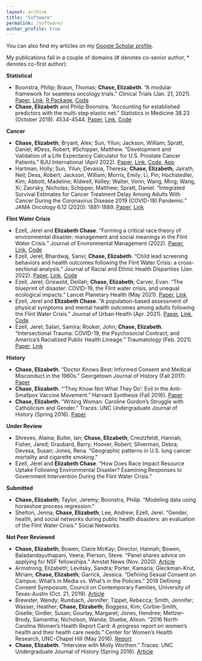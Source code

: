 ```yaml
---
layout: archive
title: "Software"
permalink: /software/
author_profile: true
---
```


You can also find my articles on my [Google Scholar profile](https://scholar.google.com/citations?user=9Q2OtfwAAAAJ&hl=en). 

My publications fall in a couple of domains (# denotes co-senior author, * denotes co-first author):

**Statistical**
- Boonstra, Philip; Braun, Thomas; **Chase, Elizabeth**. “A modular framework for seamless oncology trials.” Clinical Trials (Jan. 21, 2021). [Paper](https://elizabethchase.github.io/files/boonstra_seamless.pdf), [Link](https://pubmed.ncbi.nlm.nih.gov/33478274/), [R Package](https://github.com/elizabethchase/seamlesssim),  [Code](https://github.com/psboonstra/seamlesstrialdesign)
- **Chase, Elizabeth** and Philip Boonstra. “Accounting for established predictors with the multi-step elastic net.” Statistics in Medicine 38.23 (October 2019): 4534-4544. [Paper](https://elizabethchase.github.io/files/chase_elasticnet.pdf), [Link](https://pubmed.ncbi.nlm.nih.gov/31313344/), [Code](https://github.com/elizabethchase/MSEN)

**Cancer**
- **Chase, Elizabeth**; Bryant, Alex; Sun, Yilun; Jackson, William; Spratt, Daniel; #Dess, Robert; #Schipper, Matthew. “Development and Validation of a Life Expectancy Calculator for U.S. Prostate Cancer Patients.” BJU International (April 2022). [Paper](https://elizabethchase.github.io/files/chase_occam.pdf), [Link](https://pubmed.ncbi.nlm.nih.gov/35373440/), [Code](https://github.com/elizabethchase/PCOtherCause), [App](http://occam-cap.org/)
- Hartman, Holly; Sun, Yilun; Devasia, Theresa; **Chase, Elizabeth**; Jairath, Neil; Dess, Robert; Jackson, William; Morris, Emily; Li, Pin; Hochstedler, Kim; Abbott, Madeline; Kidwell, Kelley; Walter, Vonn; Wang, Ming; Wang, Xi; Zaorsky, Nicholas; Schipper, Matthew; Spratt, Daniel. “Integrated Survival Estimates for Cancer Treatment Delay Among Adults With Cancer During the Coronavirus Disease 2019 (COVID-19) Pandemic.” JAMA Oncology 6.12 (2020): 1881-1889. [Paper](https://elizabethchase.github.io/files/hartman_onccovid.pdf), [Link](https://pubmed.ncbi.nlm.nih.gov/33119036/)

**Flint Water Crisis**
- Ezell, Jerel and **Elizabeth Chase**. “Forming a critical race theory of environmental disaster: management and social meanings in the Flint Water Crisis.” Journal of Environmental Management (2022). [Paper](https://elizabethchase.github.io/files/Ezell2022_CRT.pdf), [Link](https://www.sciencedirect.com/science/article/pii/S0301479722014591), [Code](https://github.com/elizabethchase/Flint_Community_Engagement/blob/master/paperthree_politics.Rmd)
- Ezell, Jerel; Bhardwaj, Sanvi; **Chase, Elizabeth**. “Child lead screening behaviors and health outcomes following the Flint Water Crisis: a cross-sectional analysis.” Journal of Racial and Ethnic Health Disparities (Jan. 2022). [Paper](https://elizabethchase.github.io/files/Ezell2022_child.pdf), [Link](https://pubmed.ncbi.nlm.nih.gov/35041153/), [Code](https://github.com/elizabethchase/Flint_Community_Engagement/blob/master/papertwo_child_health.Rmd)
- Ezell, Jerel; Griswold, Delilah; **Chase, Elizabeth**; Carver, Evan. “The blueprint of disaster: COVID-19, the Flint water crisis, and unequal ecological impacts.” Lancet Planetary Health (May 2021). [Paper](https://elizabethchase.github.io/files/ezell2021_blueprint.pdf), [Link](https://www.thelancet.com/journals/lanplh/article/PIIS2542-5196(21)00076-0/fulltext)
- Ezell, Jerel and **Elizabeth Chase**. “A population-based assessment of physical symptoms and mental health outcomes among adults following the Flint Water Crisis.” Journal of Urban Health (Apr. 2021). [Paper](https://elizabethchase.github.io/files/ezell2021_adult.pdf), [Link](https://pubmed.ncbi.nlm.nih.gov/33788147/), [Code](https://github.com/elizabethchase/Flint_Community_Engagement/blob/master/paperone_adult_health.Rmd)
- Ezell, Jerel; Salari, Samira; Rooker, John; **Chase, Elizabeth**. “Intersectional Trauma: COVID-19, the Psychosocial Contract, and America’s Racialized Public Health Lineage.” Traumatology (Feb. 2021). [Paper](https://elizabethchase.github.io/files/ezell2021_intersectional.pdf), [Link](https://psycnet.apa.org/record/2021-10112-001)

**History**
- **Chase, Elizabeth**. “Doctor Knows Best: Informed Consent and Medical Misconduct in the 1960s.” Georgetown Journal of History (Fall 2017). [Paper](https://elizabethchase.github.io/files/chase_informedconsent.pdf) 
- **Chase, Elizabeth**. “’They Know Not What They Do’: Evil in the Anti-Smallpox Vaccine Movement.” Harvard Synthesis (Fall 2016). [Paper](https://elizabethchase.github.io/files/chase_smallpoxvaccination.pdf) 
- **Chase, Elizabeth**. “Writing Woman: Caroline Gordon’s Struggle with Catholicism and Gender.” Traces: UNC Undergraduate Journal of History (Spring 2016). [Paper](https://elizabethchase.github.io/files/chase_carolinegordon.pdf) 

**Under Review**
- Shreves, Alaina; Buller, Ian; **Chase, Elizabeth**; Creutzfeldt, Hannah; Fisher, Jared; Graubard, Barry; Hoover, Robert; Silverman, Debra; Devesa, Susan; Jones, Rena. “Geographic patterns in U.S. lung cancer mortality and cigarette smoking.” 
- Ezell, Jerel and **Elizabeth Chase**. “How Does Race Impact Resource Uptake Following Environmental Disaster? Examining Responses to Government Intervention During the Flint Water Crisis.” 

**Submitted**
- **Chase, Elizabeth**; Taylor, Jeremy; Boonstra, Philip. “Modeling data using horseshoe process regression.”
- Shelton, Jenna; **Chase, Elizabeth**; Lee, Andrew; Ezell, Jerel. “Gender, health, and social networks during public health disasters: an evaluation of the Flint Water Crisis.” Social Networks.

**Not Peer Reviewed**
- **Chase, Elizabeth**; Bowen, Claire McKay; Director, Hannah; Bowen, Baladandayuthapani, Veera; Pierson, Steve. “Panel shares advice on applying for NSF fellowships.” Amstat News (Nov. 2020). [Article](https://magazine.amstat.org/blog/2020/11/01/nsfpanel/) 
- Armstrong, Elizabeth; Levitsky, Sandra; Porter, Kamaria; Gleckman-Krut, Miriam; **Chase, Elizabeth**; Garrick, Jessica. “Defining Sexual Consent on Campus: What’s in Media vs. What’s in the Policies.” 2019 Defining Consent Symposium, Council on Contemporary Families, University of Texas-Austin (Oct. 21, 2019). [Article](https://sites.utexas.edu/contemporaryfamilies/2019/10/21/defining-consent-symposium-2019-armstrong-et-al-defining-sexual-consent-on-campus/) 
- Brewster, Wendy; Rumbach, Jennifer; Tippet, Rebecca; Smith, Jennifer; Wasser, Heather; **Chase, Elizabeth**; Boggess, Kim; Corbie-Smith, Giselle; Girdler, Susan; Gourlay, Margaret; Jones, Hendree; Meltzer-Brody, Samantha; Nicholson, Wanda; Stuebe, Alison. “2016 North Carolina Women’s Health Report Card: A progress report on women’s health and their health care needs.” Center for Women’s Health Research, UNC-Chapel Hill (May 2016). [Report](https://elizabethchase.github.io/files/NC_womens_health.pdf) 
- **Chase, Elizabeth**. “Interview with Molly Worthen.” Traces: UNC Undergraduate Journal of History (Spring 2016). [Article](https://elizabethchase.github.io/files/chase_interview_mw.pdf) 
